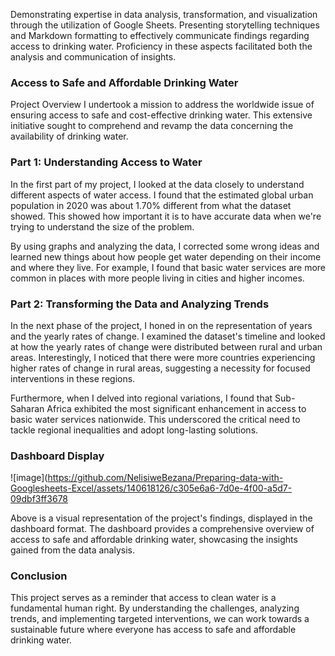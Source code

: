 Demonstrating expertise in data analysis, transformation, and visualization through the utilization of Google Sheets. Presenting storytelling techniques and Markdown formatting to effectively communicate findings regarding access to drinking water. Proficiency in these aspects facilitated both the analysis and communication of insights.

### Access to Safe and Affordable Drinking Water
Project Overview
I undertook a mission to address the worldwide issue of ensuring access to safe and cost-effective drinking water. This extensive initiative sought to comprehend and revamp the data concerning the availability of drinking water.

### Part 1: Understanding Access to Water
In the first part of my project, I looked at the data closely to understand different aspects of water access. I found that the estimated global urban population in 2020 was about 1.70% different from what the dataset showed. This showed how important it is to have accurate data when we're trying to understand the size of the problem.

By using graphs and analyzing the data, I corrected some wrong ideas and learned new things about how people get water depending on their income and where they live. For example, I found that basic water services are more common in places with more people living in cities and higher incomes.

### Part 2: Transforming the Data and Analyzing Trends
In the next phase of the project, I honed in on the representation of years and the yearly rates of change. I examined the dataset's timeline and looked at how the yearly rates of change were distributed between rural and urban areas. Interestingly, I noticed that there were more countries experiencing higher rates of change in rural areas, suggesting a necessity for focused interventions in these regions.

Furthermore, when I delved into regional variations, I found that Sub-Saharan Africa exhibited the most significant enhancement in access to basic water services nationwide. This underscored the critical need to tackle regional inequalities and adopt long-lasting solutions.

### Dashboard Display
![image](https://github.com/NelisiweBezana/Preparing-data-with-Googlesheets-Excel/assets/140618126/c305e6a6-7d0e-4f00-a5d7-09dbf3ff3678

Above is a visual representation of the project's findings, displayed in the dashboard format. The dashboard provides a comprehensive overview of access to safe and affordable drinking water, showcasing the insights gained from the data analysis.

### Conclusion
This project serves as a reminder that access to clean water is a fundamental human right. By understanding the challenges, analyzing trends, and implementing targeted interventions, we can work towards a sustainable future where everyone has access to safe and affordable drinking water.
